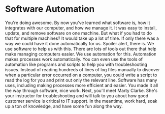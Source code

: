 # Software Automation

You're doing awesome. By now you've learned what software is, how it integrates with our computer, and how we manage it. It was easy to install, update, and remove software on one machine. But what if you had to do that for multiple machines? It would take up a lot of time. If only there was a way we could have it done automatically for us. Spoiler alert, there is. We use software to help us with this. There are lots of tools out there that help make managing computers easier. We use automation for this. Automation makes processes work automatically. You can even use the tools of automation like programs and scripts to help you with troubleshooting issues. Instead of reading hundreds of lines of log files manually to discover when a particular error occurred on a computer, you could write a script to read the log for you and print out only the relevant line. Software has many uses, including making processes more efficient and easier. You made it all the way through software, nice work. Next, you'll meet Marty Clarke. She's your instructor for troubleshooting and will talk to you about how good customer service is critical to IT support. In the meantime, work hard, soak up a ton of knowledge, and have some fun along the way.
